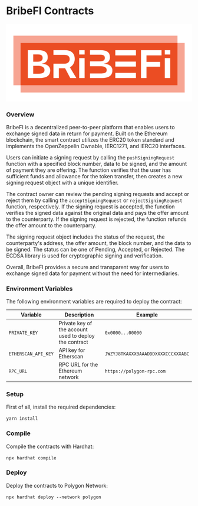 # BribeFI Contracts

![BribeFI Logo](./docs/bribefi.png)

### Overview

BribeFI is a decentralized peer-to-peer platform that enables users to exchange signed data in return for payment. Built on the Ethereum blockchain, the smart contract utilizes the ERC20 token standard and implements the OpenZeppelin Ownable, IERC1271, and IERC20 interfaces.

Users can initiate a signing request by calling the `pushSigningRequest` function with a specified block number, data to be signed, and the amount of payment they are offering. The function verifies that the user has sufficient funds and allowance for the token transfer, then creates a new signing request object with a unique identifier.

The contract owner can review the pending signing requests and accept or reject them by calling the `acceptSigningRequest` or `rejectSigningRequest` function, respectively. If the signing request is accepted, the function verifies the signed data against the original data and pays the offer amount to the counterparty. If the signing request is rejected, the function refunds the offer amount to the counterparty.

The signing request object includes the status of the request, the counterparty's address, the offer amount, the block number, and the data to be signed. The status can be one of Pending, Accepted, or Rejected. The ECDSA library is used for cryptographic signing and verification.

Overall, BribeFI provides a secure and transparent way for users to exchange signed data for payment without the need for intermediaries.

### Environment Variables

The following environment variables are required to deploy the contract:

| Variable            | Description                                            | Example                            |
| ------------------- | ------------------------------------------------------ | ---------------------------------- |
| `PRIVATE_KEY`       | Private key of the account used to deploy the contract | `0x0000...00000`                   |
| `ETHERSCAN_API_KEY` | API key for Etherscan                                  | `JWZYJ8TKAXXXBAAADDDXXXXCCCXXXABC` |
| `RPC_URL`           | RPC URL for the Ethereum network                       | `https://polygon-rpc.com`          |

### Setup

First of all, install the required dependencies:

```shell
yarn install
```

### Compile

Compile the contracts with Hardhat:

```shell
npx hardhat compile
```

### Deploy

Deploy the contracts to Polygon Network:

```shell
npx hardhat deploy --network polygon
```
